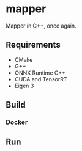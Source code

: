 # mapper

Mapper in C++, once again.

## Requirements

- CMake
- G++
- ONNX Runtime C++
- CUDA and TensorRT
- Eigen 3

## Build

### Docker

## Run

